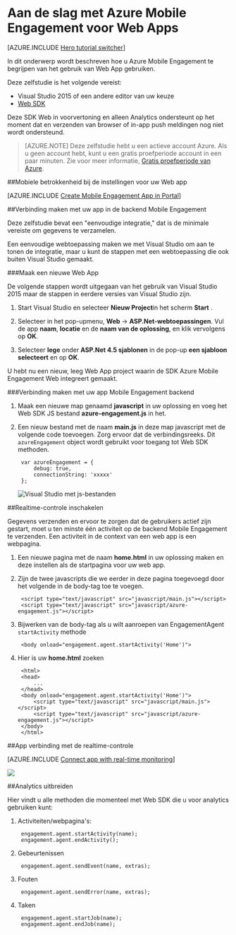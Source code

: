 <properties
    pageTitle="Aan de slag met Azure Mobile Engagement voor Web Apps | Microsoft Azure"
    description="Informatie over het gebruik van Azure Mobile Engagement met analytics en push-meldingen voor Web Apps."
    services="mobile-engagement"
    documentationCenter="Mobile"
    authors="piyushjo"
    manager="erikre"
    editor="" />

<tags
    ms.service="mobile-engagement"
    ms.workload="mobile"
    ms.tgt_pltfrm="na"
    ms.devlang="js"
    ms.topic="hero-article"
    ms.date="06/01/2016"
    ms.author="piyushjo" />

# <a name="get-started-with-azure-mobile-engagement-for-web-apps"></a>Aan de slag met Azure Mobile Engagement voor Web Apps

[AZURE.INCLUDE [Hero tutorial switcher](../../includes/mobile-engagement-hero-tutorial-switcher.md)]

In dit onderwerp wordt beschreven hoe u Azure Mobile Engagement te begrijpen van het gebruik van Web App gebruiken.

Deze zelfstudie is het volgende vereist:

+ Visual Studio 2015 of een andere editor van uw keuze
+ [Web SDK](http://aka.ms/P7b453) 

Deze SDK Web in voorvertoning en alleen Analytics ondersteunt op het moment dat en verzenden van browser of in-app push meldingen nog niet wordt ondersteund. 

> [AZURE.NOTE] Deze zelfstudie hebt u een actieve account Azure. Als u geen account hebt, kunt u een gratis proefperiode account in een paar minuten. Zie voor meer informatie, [Gratis proefperiode van Azure](https://azure.microsoft.com/pricing/free-trial/?WT.mc_id=A0E0E5C02&amp;returnurl=http%3A%2F%2Fazure.microsoft.com%2Fen-us%2Fdocumentation%2Farticles%2Fmobile-engagement-web-app-get-started).

##<a name="setup-mobile-engagement-for-your-web-app"></a>Mobiele betrokkenheid bij de instellingen voor uw Web app

[AZURE.INCLUDE [Create Mobile Engagement App in Portal](../../includes/mobile-engagement-create-app-in-portal-new.md)]

##<a id="connecting-app"></a>Verbinding maken met uw app in de backend Mobile Engagement

Deze zelfstudie bevat een "eenvoudige integratie," dat is de minimale vereiste om gegevens te verzamelen.

Een eenvoudige webtoepassing maken we met Visual Studio om aan te tonen de integratie, maar u kunt de stappen met een webtoepassing die ook buiten Visual Studio gemaakt. 

###<a name="create-a-new-web-app"></a>Maak een nieuwe Web App

De volgende stappen wordt uitgegaan van het gebruik van Visual Studio 2015 maar de stappen in eerdere versies van Visual Studio zijn. 

1. Start Visual Studio en selecteer **Nieuw Project**in het scherm **Start** .

2. Selecteer in het pop-upmenu, **Web** -> **ASP.Net-webtoepassingen**. Vul de app **naam**, **locatie** en de **naam van de oplossing**, en klik vervolgens op **OK**.

3. Selecteer **lege** onder **ASP.Net 4.5 sjablonen** in de pop-up **een sjabloon selecteert** en op **OK**. 

U hebt nu een nieuw, leeg Web App project waarin de SDK Azure Mobile Engagement Web integreert gemaakt.

###<a name="connect-your-app-to-mobile-engagement-backend"></a>Verbinding maken met uw app Mobile Engagement backend

1. Maak een nieuwe map genaamd **javascript** in uw oplossing en voeg het Web SDK JS bestand **azure-engagement.js** in het. 

2. Een nieuw bestand met de naam **main.js** in deze map javascript met de volgende code toevoegen. Zorg ervoor dat de verbindingsreeks. Dit `azureEngagement` object wordt gebruikt voor toegang tot Web SDK methoden. 

        var azureEngagement = {
            debug: true,
            connectionString: 'xxxxx'
        };

    ![Visual Studio met js-bestanden][1]

##<a name="enable-real-time-monitoring"></a>Realtime-controle inschakelen

Gegevens verzenden en ervoor te zorgen dat de gebruikers actief zijn gestart, moet u ten minste één activiteit op de backend Mobile Engagement te verzenden. Een activiteit in de context van een web app is een webpagina. 

1. Een nieuwe pagina met de naam **home.html** in uw oplossing maken en deze instellen als de startpagina voor uw web app. 
2. Zijn de twee javascripts die we eerder in deze pagina toegevoegd door het volgende in de body-tag toe te voegen. 

        <script type="text/javascript" src="javascript/main.js"></script>
        <script type="text/javascript" src="javascript/azure-engagement.js"></script>

3. Bijwerken van de body-tag als u wilt aanroepen van EngagementAgent `startActivity` methode
        
        <body onload="engagement.agent.startActivity('Home')">

4. Hier is uw **home.html** zoeken
        
        <html>
        <head>
            ...
        </head>
        <body onload="engagement.agent.startActivity('Home')">
            <script type="text/javascript" src="javascript/main.js"></script>
            <script type="text/javascript" src="javascript/azure-engagement.js"></script>
        </body>
        </html>

##<a name="connect-app-with-real-time-monitoring"></a>App verbinding met de realtime-controle

[AZURE.INCLUDE [Connect app with real-time monitoring](../../includes/mobile-engagement-connect-app-with-monitor.md)]

![][2]

##<a name="extend-analytics"></a>Analytics uitbreiden

Hier vindt u alle methoden die momenteel met Web SDK die u voor analytics gebruiken kunt:

1. Activiteiten/webpagina's:

        engagement.agent.startActivity(name);
        engagement.agent.endActivity();

2. Gebeurtenissen
        
        engagement.agent.sendEvent(name, extras);

3. Fouten

        engagement.agent.sendError(name, extras);

4. Taken

        engagement.agent.startJob(name);
        engagement.agent.endJob(name);

<!-- Images. -->
[1]: ./media/mobile-engagement-web-app-get-started/visual-studio-solution-js.png
[2]: ./media/mobile-engagement-web-app-get-started/session.png

